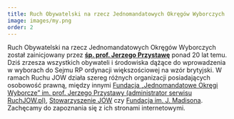 ```yaml
---
title: Ruch Obywatelski na rzecz Jednomandatowych Okręgów Wyborczych
image: images/my.png
order: 2
---
```


Ruch Obywatelski na rzecz Jednomandatowych Okręgów Wyborczych został zainicjowany przez [**śp. prof. Jerzego Przystawę**][1] ponad 20 lat temu. Dziś zrzesza wszystkich obywateli i środowiska dążące do wprowadzenia w wyborach do Sejmu RP ordynacji większościowej na wzór brytyjski. W ramach Ruchu JOW działa szereg różnych organizacji posiadających osobowość prawną, między innymi [Fundacja „Jednomandatowe Okręgi Wyborcze” im. prof. Jerzego Przystawy (administrator serwisu RuchJOW.pl)][1], [Stowarzyszenie JOW][2] czy [Fundacja im. J. Madisona][3]. Zachęcamy do zapoznania się z ich stronami internetowymi.

[1]: http://fundacja.jow.pl "prof. Jerzy Przystawa"
[2]: http://jow.pl/dzialalnosc/ "Stowarzyszenie JOW"
[3]: http://madison.org.pl/ "Fundacja im. J. Madisona"

